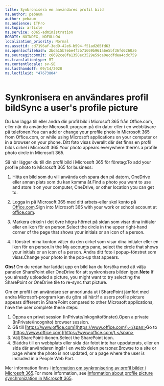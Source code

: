 ```yaml
---
title: Synkronisera en användares profil bild
ms.author: pebaum
author: pebaum
ms.audience: ITPro
ms.topic: article
ms.service: o365-administration
ROBOTS: NOINDEX, NOFOLLOW
localization_priority: Normal
ms.assetid: cd7196af-3ed9-42e6-b594-f51ad265fd63
ms.openlocfilehash: 2bda15b7ebe4f3b71669b961a6e5bf36fd6260a6
ms.sourcegitcommit: c6692ce0fa1358ec3529e59ca0ecdfdea4cdc759
ms.translationtype: MT
ms.contentlocale: sv-SE
ms.lasthandoff: 09/14/2020
ms.locfileid: "47673804"
---
```

# <a name="sync-a-users-profile-picture"></a><span data-ttu-id="032f7-102">Synkronisera en användares profil bild</span><span class="sxs-lookup"><span data-stu-id="032f7-102">Sync a user's profile picture</span></span>

<span data-ttu-id="032f7-103">Du kan lägga till eller ändra din profil bild i Microsoft 365 från Office.com, eller när du använder Microsoft-program på din dator eller i en webbläsare på telefonen.</span><span class="sxs-lookup"><span data-stu-id="032f7-103">You can add or change your profile photo in Microsoft 365 from Office.com, or while using Microsoft applications on your computer or in a browser on your phone.</span></span> <span data-ttu-id="032f7-104">Ditt foto visas överallt där det finns en profil bilds cirkel i Microsoft 365.</span><span class="sxs-lookup"><span data-stu-id="032f7-104">Your photo appears everywhere there's a profile photo circle in Microsoft 365.</span></span>

<span data-ttu-id="032f7-105">Så här lägger du till din profil bild i Microsoft 365 för företag:</span><span class="sxs-lookup"><span data-stu-id="032f7-105">To add your profile photo to Microsoft 365 for business:</span></span>

1. <span data-ttu-id="032f7-106">Hitta en bild som du vill använda och spara den på datorn, OneDrive eller annan plats som du kan komma åt.</span><span class="sxs-lookup"><span data-stu-id="032f7-106">Find a photo you want to use and store it on your computer, OneDrive, or other location you can get to.</span></span>

2. <span data-ttu-id="032f7-107">Logga in på Microsoft 365 med ditt arbets-eller skol konto på [Office.com](https://www.office.com).</span><span class="sxs-lookup"><span data-stu-id="032f7-107">Sign into Microsoft 365 with your work or school account at [office.com](https://www.office.com).</span></span>

3. <span data-ttu-id="032f7-108">Markera cirkeln i det övre högra hörnet på sidan som visar dina initialer eller en ikon för en person.</span><span class="sxs-lookup"><span data-stu-id="032f7-108">Select the circle in the upper right-hand corner of the page that shows your initials or an icon of a person.</span></span>

4. <span data-ttu-id="032f7-109">I fönstret mina konton väljer du den cirkel som visar dina initialer eller en ikon för en person.</span><span class="sxs-lookup"><span data-stu-id="032f7-109">In the My accounts pane, select the circle that shows your initials or an icon of a person.</span></span> <span data-ttu-id="032f7-110">Ändra ditt foto i popup-fönstret som visas.</span><span class="sxs-lookup"><span data-stu-id="032f7-110">Change your photo in the pop-up that appears.</span></span>

<span data-ttu-id="032f7-111">**Obs!** Om du redan har laddat upp en bild kan du försöka med att välja panelen SharePoint eller OneDrive för att synkronisera bilden igen.</span><span class="sxs-lookup"><span data-stu-id="032f7-111">**Note** If you already uploaded a picture, you might want to try selecting the SharePoint or OneDrive tile to re-sync that picture.</span></span>

<span data-ttu-id="032f7-112">Om en profil i en användare ser annorlunda ut i SharePoint jämfört med andra Microsoft-program kan du göra så här:</span><span class="sxs-lookup"><span data-stu-id="032f7-112">If a users profile picture appears different in SharePoint compared to other Microsoft applications, have the user complete these steps:</span></span>

1. <span data-ttu-id="032f7-113">Öppna en privat session (InPrivate/inkognitofönster).</span><span class="sxs-lookup"><span data-stu-id="032f7-113">Open a private (InPrivate/incognito) browser session.</span></span>
2. <span data-ttu-id="032f7-114">Gå till [https://www.office.com](https://www.office.com/).</span><span class="sxs-lookup"><span data-stu-id="032f7-114">Go to [https://www.office.com](https://www.office.com/).</span></span>
3. <span data-ttu-id="032f7-115">Välj SharePoint-ikonen.</span><span class="sxs-lookup"><span data-stu-id="032f7-115">Select the SharePoint icon.</span></span>
4. <span data-ttu-id="032f7-116">Bläddra till en webbplats eller sida där fotot inte har uppdaterats, eller en sida där användaren ingår i en webb delen personer.</span><span class="sxs-lookup"><span data-stu-id="032f7-116">Browse to a site or page where the photo is not updated, or a page where the user is included in a People Web Part.</span></span>

<span data-ttu-id="032f7-117">Mer information finns i [information om synkronisering av profil bilder i Microsoft 365](https://support.office.com/article/information-about-profile-picture-synchronization-in-office-365-20594d76-d054-4af4-a660-401133e3d48a).</span><span class="sxs-lookup"><span data-stu-id="032f7-117">For more information, see [Information about profile picture synchronization in Microsoft 365](https://support.office.com/article/information-about-profile-picture-synchronization-in-office-365-20594d76-d054-4af4-a660-401133e3d48a).</span></span>

